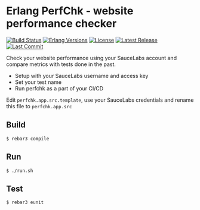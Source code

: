Erlang PerfChk - website performance checker
============================================

[![Build Status](https://travis-ci.com/paweldudzinski/perfchk.svg?branch=master)](https://travis-ci.com/paweldudzinski/perfchk)
[![Erlang Versions][erlang versions badge]][erlang]
[![License](https://img.shields.io/badge/License-Apache%202.0-9cf.svg)](https://opensource.org/licenses/Apache-2.0)
[![Latest Release][release badge]][release]
[![Last Commit][commit badge]][commit]

Check your website performance using your SauceLabs account and compare metrics with tests done in the past.
* Setup with your SauceLabs username and access key
* Set your test name
* Run perfchk as a part of your CI/CD

Edit `perfchk.app.src.template`, use your SauceLabs credentials and rename this file to `perfchk.app.src`

Build
-----
    $ rebar3 compile

Run
-----

    $ ./run.sh


Test
-----

    $ rebar3 eunit


<!-- Links (alphabetically) -->
[commit]: https://github.com/paweldudzinski/perfchk/commit/HEAD
[erlang]: http://www.erlang.org
[eunit stdout]: http://erlang.org/doc/apps/eunit/chapter.html#Running_EUnit
[release]: https://github.com/paweldudzinski/perfchk/releases/latest

<!-- Badges (alphabetically) -->
[commit badge]: https://img.shields.io/github/last-commit/paweldudzinski/perfchk.svg?style=flat-square
[erlang versions badge]: https://img.shields.io/badge/erlang-20.0%20to%2021.3-blue.svg?style=flat-square
[release badge]: https://img.shields.io/github/release/paweldudzinski/perfchk.svg?style=flat-square

